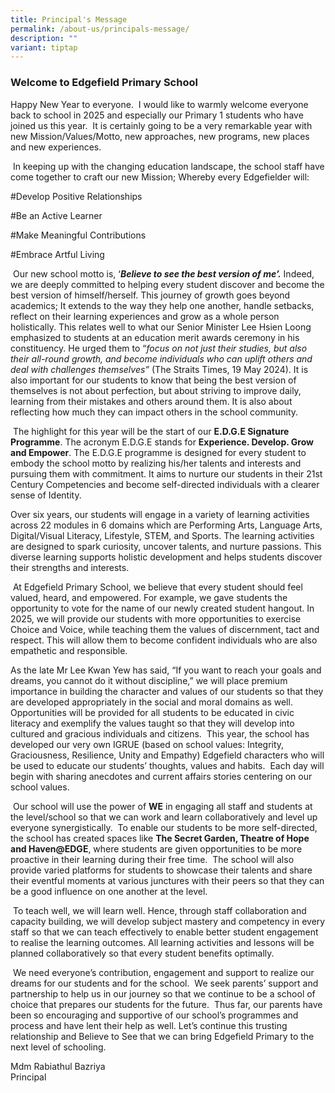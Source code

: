 ```yaml
---
title: Principal's Message
permalink: /about-us/principals-message/
description: ""
variant: tiptap
---
```

<h3>Welcome to Edgefield Primary School</h3>
<p>Happy New Year to everyone.&nbsp; I would like to warmly welcome everyone
back to school in 2025 and especially our Primary 1 students who have joined
us this year.&nbsp; It is certainly going to be a very remarkable year
with new Mission/Values/Motto, new approaches, new programs, new places
and new experiences.</p>
<p>&nbsp;In keeping up with the changing education landscape, the school
staff have come together to craft our new Mission; Whereby every Edgefielder
will:
<br>
</p>
<p>#Develop Positive Relationships</p>
<p>#Be an Active Learner</p>
<p>#Make Meaningful Contributions</p>
<p>#Embrace Artful Living</p>
<p>&nbsp;Our new school motto is, ‘<strong><em>Believe to see the best version of me’.</em></strong> Indeed,
we are deeply committed to helping every student discover and become the
best version of himself/herself. This journey of growth goes beyond academics;
It extends to the way they help one another, handle setbacks, reflect on
their learning experiences and grow as a whole person holistically. This
relates well to what our Senior Minister Lee Hsien Loong emphasized to
students at an education merit awards ceremony in his constituency. He
urged them to “<em>focus on not just their studies, but also their all-round growth, and become individuals who can uplift others and deal with challenges themselves”</em> (The
Straits Times, 19 May 2024). It is also important for our students to know
that being the best version of themselves is not about perfection, but
about striving to improve daily, learning from their mistakes and others
around them. It is also about reflecting how much they can impact others
in the school community. &nbsp;</p>
<p>&nbsp;The highlight for this year will be the start of our <strong>E.D.G.E Signature Programme</strong>.
The acronym E.D.G.E stands for <strong>Experience. Develop. Grow and Empower</strong>.
The E.D.G.E programme is designed for every student to embody the school
motto by realizing his/her talents and interests and pursuing them with
commitment. It aims to nurture our students in their 21st Century Competencies
and become self-directed individuals with a clearer sense of Identity.</p>
<p>Over six years, our students will engage in a variety of learning activities
across 22 modules in 6 domains which are Performing Arts, Language Arts,
Digital/Visual Literacy, Lifestyle, STEM, and Sports. The learning activities
are designed to spark curiosity, uncover talents, and nurture passions.
This diverse learning supports holistic development and helps students
discover their strengths and interests.</p>
<p>&nbsp;At Edgefield Primary School, we believe that every student should
feel valued, heard, and empowered. For example, we gave students the opportunity
to vote for the name of our newly created student hangout. In 2025, we
will provide our students with more opportunities to exercise Choice and
Voice, while teaching them the values of discernment, tact and respect.
This will allow them to become confident individuals who are also empathetic
and responsible.</p>
<p>As the late Mr Lee Kwan Yew has said, “If you want to reach your goals
and dreams, you cannot do it without discipline,” we will place premium
importance in building the character and values of our students so that
they are developed appropriately in the social and moral domains as well.&nbsp;
Opportunities will be provided for all students to be educated in civic
literacy and exemplify the values taught so that they will develop into
cultured and gracious individuals and citizens.&nbsp; This year, the school
has developed our very own IGRUE (based on school values: Integrity, Graciousness,
Resilience, Unity and Empathy) Edgefield characters who will be used to
educate our students’ thoughts, values and habits.&nbsp; Each day will
begin with sharing anecdotes and current affairs stories centering on our
school values.&nbsp;</p>
<p>&nbsp;Our school will use the power of <strong>WE</strong> in engaging all
staff and students at the level/school so that we can work and learn collaboratively
and level up everyone synergistically.&nbsp; To enable our students to
be more self-directed, the school has created spaces like <strong>The Secret Garden, Theatre of Hope and Haven@EDGE</strong>,
where students are given opportunities to be more proactive in their learning
during their free time.&nbsp; The school will also provide varied platforms
for students to showcase their talents and share their eventful moments
at various junctures with their peers so that they can be a good influence
on one another at the level.</p>
<p>&nbsp;To teach well, we will learn well. Hence, through staff collaboration
and capacity building, we will develop subject mastery and competency in
every staff so that we can teach effectively to enable better student engagement
to realise the learning outcomes. All learning activities and lessons will
be planned collaboratively so that every student benefits optimally.</p>
<p>&nbsp;We need everyone’s contribution, engagement and support to realize
our dreams for our students and for the school.&nbsp; We seek parents’
support and partnership to help us in our journey so that we continue to
be a school of choice that prepares our students for the future.&nbsp;
Thus far, our parents have been so encouraging and supportive of our school’s
programmes and process and have lent their help as well. Let’s continue
this trusting relationship and Believe to See that we can bring Edgefield
Primary to the next level of schooling.</p>
<p>Mdm Rabiathul Bazriya
<br>Principal</p>